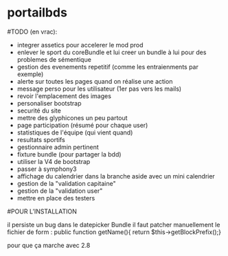 # portailbds
#TODO (en vrac):

- integrer assetics pour accelerer le mod prod
- enlever le sport du coreBundle et lui creer un bundle à lui pour des problemes de sémentique
- gestion des evenements repetitif (comme les entraienments par exemple)
- alerte sur toutes les pages quand on réalise une action 
- message perso pour les utilisateur (1er pas vers les mails)
- revoir l'emplacement des images 
- personaliser bootstrap
- securité du site 
- mettre des glyphicones un peu partout 
- page participation (résumé pour chaque user)
- statistiques de l'équipe (qui vient quand)
- resultats sportifs
- gestionnaire admin pertinent
- fixture bundle (pour partager la bdd)
- utiliser la V4 de bootstrap 
- passer à symphony3
- affichage du calendrier dans la branche aside avec un mini calendrier
- gestion de la "validation capitaine"
- gestion de la "validation user"
- mettre en place des testers


#POUR L’INSTALLATION 

il persiste un bug dans le datepicker Bundle il faut patcher manuellement le fichier de form :
public function getName(){ return $this->getBlockPrefix();}

pour que ça marche avec 2.8


